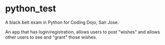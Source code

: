 # python_test
A black belt exam in Python for Coding Dojo, San Jose.

An app that has login/registration, allows users to post "wishes" and allows other users to see and "grant" those wishes.
